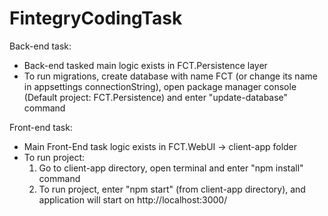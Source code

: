 # FintegryCodingTask
 
Back-end task:

* Back-end tasked main logic exists in FCT.Persistence layer
* To run migrations, create database with name FCT (or change its name in appsettings connectionString), open package manager console (Default project: FCT.Persistence) and enter "update-database" command

Front-end task:
* Main Front-End task logic exists in FCT.WebUI -> client-app folder
* To run project:
	1. Go to client-app directory, open terminal and enter "npm install" command
	2. To run project, enter "npm start" (from client-app directory), and application will start on http://localhost:3000/

